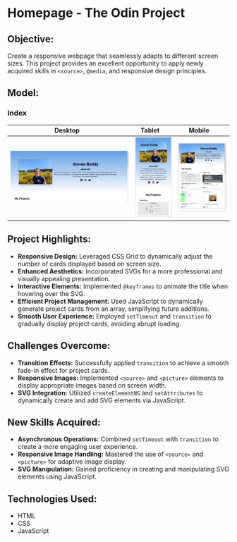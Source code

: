 
# Homepage - The Odin Project

## Objective:

Create a responsive webpage that seamlessly adapts to different screen sizes. This project provides an excellent opportunity to apply newly acquired skills in `<source>`, `@media`, and responsive design principles.

## Model:

### Index
|  Desktop    | Tablet    | Mobile    |
|-------------|-----------|-----------|
| ![desktop](./images/READMEImages/TOP-homepage-desktop.png)|![mobile](./images/READMEImages/TOP-homepage-mobile.png)|![mobile](./images/READMEImages/TOP-homepage-tablet.png)|

## Project Highlights:

* **Responsive Design:** Leveraged CSS Grid to dynamically adjust the number of cards displayed based on screen size.
* **Enhanced Aesthetics:** Incorporated SVGs for a more professional and visually appealing presentation.
* **Interactive Elements:** Implemented `@keyframes` to animate the title when hovering over the SVG.
* **Efficient Project Management:** Used JavaScript to dynamically generate project cards from an array, simplifying future additions.
* **Smooth User Experience:** Employed `setTimeout` and `transition` to gradually display project cards, avoiding abrupt loading.

## Challenges Overcome:

* **Transition Effects:** Successfully applied `transition` to achieve a smooth fade-in effect for project cards.
* **Responsive Images:** Implemented `<source>` and `<picture>` elements to display appropriate images based on screen width.
* **SVG Integration:** Utilized `createElementNS` and `setAttributes` to dynamically create and add SVG elements via JavaScript.

## New Skills Acquired:

* **Asynchronous Operations:** Combined `setTimeout` with `transition` to create a more engaging user experience.
* **Responsive Image Handling:** Mastered the use of `<source>` and `<picture>` for adaptive image display.
* **SVG Manipulation:** Gained proficiency in creating and manipulating SVG elements using JavaScript.

## Technologies Used:

* HTML
* CSS
* JavaScript